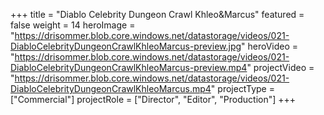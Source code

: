 +++
title = "Diablo Celebrity Dungeon Crawl Khleo&Marcus"
featured = false
weight = 14
heroImage = "https://drisommer.blob.core.windows.net/datastorage/videos/021-DiabloCelebrityDungeonCrawlKhleoMarcus-preview.jpg"
heroVideo = "https://drisommer.blob.core.windows.net/datastorage/videos/021-DiabloCelebrityDungeonCrawlKhleoMarcus-preview.mp4"
projectVideo = "https://drisommer.blob.core.windows.net/datastorage/videos/021-DiabloCelebrityDungeonCrawlKhleoMarcus.mp4"
projectType = ["Commercial"]
projectRole = ["Director", "Editor", "Production"]
+++
